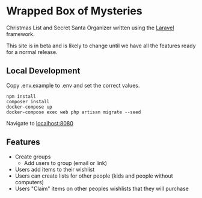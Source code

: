 # Wrapped Box of Mysteries

Christmas List and Secret Santa Organizer written using the [Laravel](https://laravel.com/) framework.

This site is in beta and is likely to change until we have all the features ready for a normal release.

## Local Development

Copy .env.example to .env and set the correct values.

```
npm install
composer install
docker-compose up
docker-compose exec web php artisan migrate --seed
```

Navigate to [localhost:8080](http://localhost:8080)

## Features

- Create groups
    - Add users to group (email or link)
- Users add items to their wishlist
- Users can create lists for other people (kids and people without computers)
- Users "Claim" items on other peoples wishlists that they will purchase
